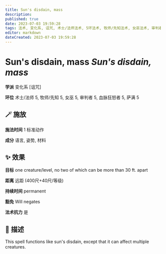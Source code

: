 ```yaml
---
title: Sun's disdain, mass
description: 
published: true
date: 2023-07-03 19:59:28
tags: 法术, 变化系, 诅咒, 术士/法师法术, 5环法术, 牧师/先知法术, 女巫法术, 审判者法术, 血脉狂怒者法术, 萨满法术
editor: markdown
dateCreated: 2023-07-03 19:59:28
---
```


# **Sun's disdain, mass** *Sun's disdain, mass*

**学派** 变化系 \[诅咒\] 

**环位** 术士/法师 5, 牧师/先知 5, 女巫 5, 审判者 5, 血脉狂怒者 5, 萨满 5

## 🪄 施放

**施法时间** 1 标准动作

**成分** 语言, 姿势, 材料

## ✨ 效果 

**目标** one creature/level, no two of which can be more than 30 ft. apart 

**距离** 远距 (400尺+40尺/等级)  

**持续时间** permanent 

**豁免** Will negates

**法术抗力** 是

## 📖 描述

This spell functions like sun's disdain, except that it can affect multiple creatures.
    